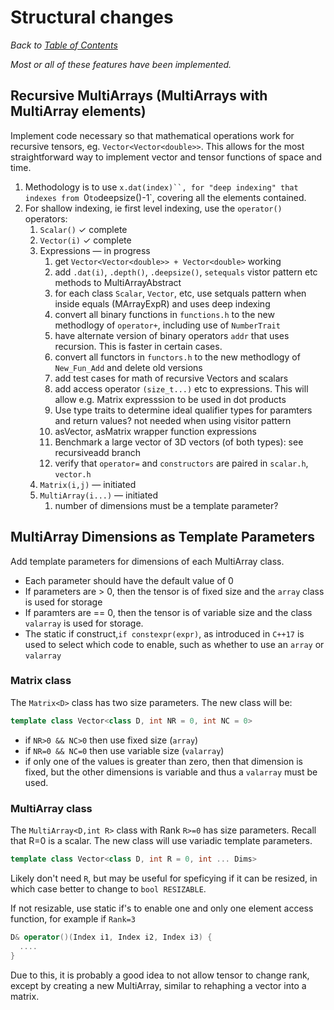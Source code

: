 # Structural changes
_Back to [Table of Contents](../README.md)_

_Most or all of these features have been implemented._

## Recursive MultiArrays (MultiArrays with MultiArray elements)

Implement code necessary so that mathematical operations work for recursive tensors, eg. `Vector<Vector<double>>`.  This allows for the most straightforward way to implement vector and tensor functions of space and time.


1. Methodology is to use `x.dat(index)``, for "deep indexing" that indexes from `0` to `deepsize()-1`, covering all the elements contained.  
1. For shallow indexing, ie first level indexing, use the `operator()` operators:
    1. `Scalar()` ✓ complete 
    1. `Vector(i)` ✓ complete 
    1. Expressions — in progress
       1. get `Vector<Vector<double>> + Vector<double>` working
       1. add `.dat(i)`, `.depth()`, `.deepsize()`, `setequals` vistor pattern etc methods to MultiArrayAbstract
       1. for each class `Scalar`, `Vector`, etc, use setquals pattern when inside equals (MArrayExpR) and uses deep indexing
       1. convert all binary functions in `functions.h` to the new methodlogy of `operator+`, including use of `NumberTrait`
       1. have alternate version of binary operators `addr` that uses recursion. This is faster in certain cases.
       1. convert all functors in `functors.h` to the new methodlogy of `New_Fun_Add` and delete old versions
       1. add test cases for math of recursive Vectors and scalars
       1. add access operator `(size_t...)` etc to expressions. This will allow e.g. Matrix expresssion to be used in dot products
       1. Use type traits to determine ideal qualifier types for paramters and return values? not needed when using visitor pattern
       1. asVector, asMatrix wrapper function expressions
       1. Benchmark a large vector of 3D vectors (of both types): see recursiveadd branch
       1. verify that `operator=` and `constructors` are paired in `scalar.h`, `vector.h`
    1. `Matrix(i,j)`  —  initiated
    1. `MultiArray(i...)`  — initiated
       1. number of dimensions must be a template parameter?

## MultiArray Dimensions as Template Parameters

Add template parameters for dimensions of each MultiArray class.  
* Each parameter should have the default value of 0
* If parameters are > 0, then the tensor is of fixed size and the `array` class is used for storage
* If paramters are == 0, then the tensor is of variable size and the class `valarray` is used for storage.  
* The static if construct,`if constexpr(expr)`, as introduced in `C++17` is used to select which code to enable, such as whether to use an `array` or `valarray`

### Matrix class
The `Matrix<D>` class has two size parameters.  The new class will be:

```C++
template class Vector<class D, int NR = 0, int NC = 0>
```
* if `NR>0 && NC>0` then use fixed size (`array`)
* if `NR=0 && NC=0` then use variable size (`valarray`)
* if only one of the values is greater than zero, then that dimension is fixed, but the other dimensions is variable and thus a `valarray` must be used.


### MultiArray class
The `MultiArray<D,int R>` class with Rank `R>=0` has size parameters.  Recall that R=0 is a scalar. The new class will use variadic template parameters.

```C++
template class Vector<class D, int R = 0, int ... Dims>
```
Likely don't need `R`, but may be useful for speficying if it can be resized, in which case better to change to `bool RESIZABLE`.

If not resizable, use static if's to enable one and only one element access function, for example if `Rank=3`

```C++
D& operator()(Index i1, Index i2, Index i3) {
  ....
}
```

Due to this, it is probably a good idea to not allow tensor to change rank, except by creating a new MultiArray, similar to rehaphing a vector into a matrix.

